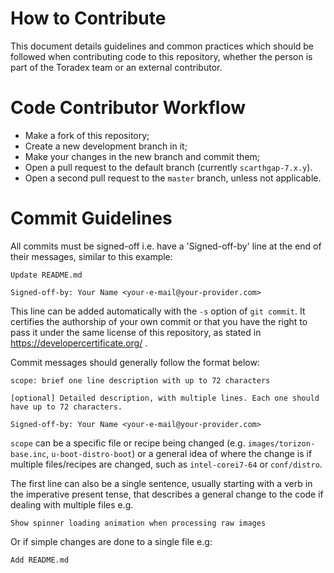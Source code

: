 How to Contribute
===========================================
This document details guidelines and common practices which should be followed when contributing code to this repository, whether the person is part of the Toradex team or an external contributor.

Code Contributor Workflow
========
- Make a fork of this repository;
- Create a new development branch in it;
- Make your changes in the new branch and commit them;
- Open a pull request to the default branch (currently `scarthgap-7.x.y`).
- Open a second pull request to the `master` branch, unless not applicable.

Commit Guidelines
========
All commits must be signed-off i.e. have a 'Signed-off-by' line at the end of their messages, similar to this example:
```
Update README.md

Signed-off-by: Your Name <your-e-mail@your-provider.com>
```

This line can be added automatically with the `-s` option of `git commit`. It certifies the authorship of your own commit or that you have the right to pass it under the same license of this repository, as stated in https://developercertificate.org/ .

Commit messages should generally follow the format below:
```
scope: brief one line description with up to 72 characters

[optional] Detailed description, with multiple lines. Each one should
have up to 72 characters.

Signed-off-by: Your Name <your-e-mail@your-provider.com>
```

`scope` can be a specific file or recipe being changed (e.g. `images/torizon-base.inc`, `u-boot-distro-boot`) or a general idea of where the change is if multiple files/recipes are changed, such as `intel-corei7-64` or `conf/distro`.

The first line can also be a single sentence, usually starting with a verb in the imperative present tense, that describes a general change to the code if dealing with multiple files e.g.
```
Show spinner loading animation when processing raw images
```

Or if simple changes are done to a single file e.g:
```
Add README.md
```
